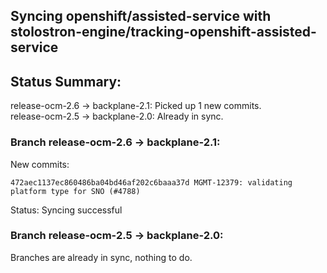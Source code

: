 ## Syncing openshift/assisted-service with stolostron-engine/tracking-openshift-assisted-service

## Status Summary:

release-ocm-2.6 -> backplane-2.1: Picked up 1 new commits.  
release-ocm-2.5 -> backplane-2.0: Already in sync.  

### Branch release-ocm-2.6 -> backplane-2.1:

New commits:

```
472aec1137ec860486ba04bd46af202c6baaa37d MGMT-12379: validating platform type for SNO (#4788)
```

Status: Syncing successful

### Branch release-ocm-2.5 -> backplane-2.0:

Branches are already in sync, nothing to do.
